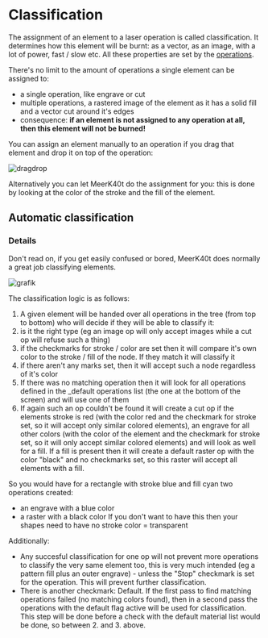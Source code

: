 # Classification
The assignment of an element to a laser operation is called classification. It determines how this element will be burnt: as a vector, as an image, with a lot of power, fast / slow etc. All these properties are set by the [operations](https://github.com/meerk40t/meerk40t/wiki/Online-Help:-OPERATIONS).

There's no limit to the amount of operations a single element can be assigned to:
- a single operation, like engrave or cut
- multiple operations, a rastered image of the element as it has a solid fill and a vector cut around it's edges
- consequence: **if an element is not assigned to any operation at all, then this element will not be burned!**

You can assign an element manually to an operation if you drag that element and drop it on top of the operation:

![dragdrop](https://github.com/meerk40t/meerk40t/assets/2670784/9661da26-0e02-4e6f-a7ef-c99928134415)

Alternatively you can let MeerK40t do the assignment for you: this is done by looking at the color of the stroke and the fill of the element.

## Automatic classification

### Details

Don't read on, if you get easily confused or bored, MeerK40t does normally a great job classifying elements.

![grafik](https://github.com/meerk40t/meerk40t/assets/2670784/8e0c2bdd-65a3-46b0-ba09-94300bcf39c9)

The classification logic is as follows:

1. A given element will be handed over all operations in the tree (from top to bottom) who will decide if they will be able to classify it:
  1. is it the right type (eg an image op will only accept images while a cut op will refuse such a thing)
  2. if the checkmarks for stroke / color are set then it will compare it's own color to the stroke / fill of the node. If they match it will classify it   
  3. if there aren't any marks set, then it will accept such a node regardless of it's color
2. If there was no matching operation then it will look for all operations defined in the _default operations list (the one at the bottom of the screen) and will use one of them
3. If again such an op couldn't be found it will create a cut op if the elements stroke is red (with the color red and the checkmark for stroke set, so it will accept only similar colored elements), an engrave for all other colors (with the color of the element and the checkmark for stroke set, so it will only accept similar colored elements) and will look as well for a fill. If a fill is present then it will create a default raster op with the color "black" and no checkmarks set, so this raster will accept all elements with a fill.

So you would have for a rectangle with stroke blue and fill cyan two operations created:
- an engrave with a blue color
- a raster with a black color
If you don't want to have this then your shapes need to have no stroke color = transparent 

Additionally:
- Any succesful classification for one op will not prevent more operations to classify the very same element too, this is very much intended (eg a pattern fill plus an outer engrave) - unless the "Stop" checkmark is set for the operation. This will prevent further classification.
- There is another checkmark: Default. If the first pass to find matching operations failed (no matching colors found), then in a second pass the operations with the default flag active will be used for classification. This step will be done before a check with the default material list would be done, so between 2. and 3. above.
